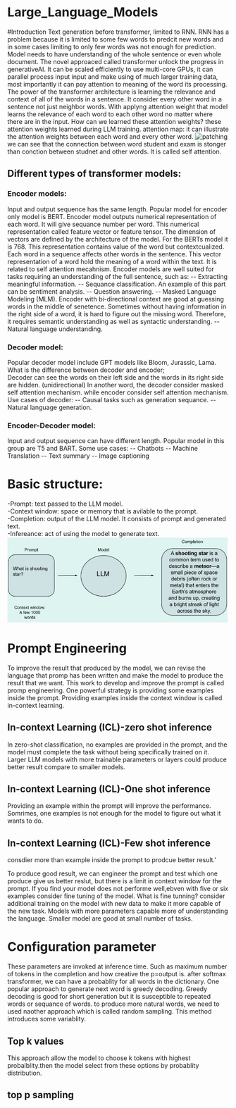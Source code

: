 # Large_Language_Models
#Introduction
Text generation before transformer, limited to RNN. RNN has a problem because it is limited to some few words to predcit new words and in some cases limiting to only few words was not enough for prediction. Model needs to have understanding of the whole sentence or even whole document. The novel approaced called transformer unlock the progress in generativeAI. It can be scaled efficiently to use multi-core GPUs, it can parallel process input input and make using of much larger training data, most importantly it can pay attention to meaning of the word its processing.<br>
The power of the transformer architecture is learning the relevance and context of all of the words in a sentence. It consider every other word in a sentence not just neighbor words. With applyng attention weight that model learns the relevance of each word to each other word no matter where there are in the input.
How can we learned these attention weights? these attention weights learned during LLM training.
attention map: it can illustrate the attention weights between each word and every other word.
<img src="Images/attention_map" alt="patching" width="500"/><br>
we can see that the connection between word student and exam is stonger than conction between studnet and other words. It is called self attention.<br>

## Different types of transformer models:
### Encoder models:
Input and output sequence has the same length.
Popular model for encoder only model is BERT.
Encoder model outputs numerical representation of each word. It will give sequance number per word. This numerical representation called feature vector or feature tensor. The dimension of vectors are defined by the architecture of the model. For the BERTs model it is 768. This representation contains value of the word but contextcualized. Each word in a sequence affects other words in the sentence. This vector representation of a word hold the meaning of a word within the text. It is related to self attention mecahnism.
Encoder models are well suited for tasks requiring an understanding of the full sentence, such as:
-- Extracting meaningful information.
-- Sequance classification. An example of this part can be sentiment analysis.
-- Question answering.
-- Masked Language Modeling (MLM). Encoder with bi-directional context are good at guessing words in the middle of senetence. Sometimes without having information in the right side of a word, it is hard to figure out the missing word. Therefore, it requires semantic understanding as well as syntactic understanding.
-- Natural language understanding.

### Decoder model:
Popular decoder model include GPT models like Bloom, Jurassic, Lama.
What is the difference between decoder and encoder; <br>
Decoder can see the words on their left side and the words in its right side are hidden. (unidirectional)
In another word, the decoder consider masked self attention mechanism. while encoder consider self attention mechanism.
Use cases of decoder:
-- Causal tasks such as generation sequance.
-- Natural language generation.

### Encoder-Decoder model:
Input and output sequence can have different length.
Popular model in this group are T5 and BART.
Some use cases:
-- Chatbots
-- Machine Translation
-- Text summary
-- Image captioning



# Basic structure:
 -Prompt: text passed to the LLM model.<br>
 -Context window: space or memory that is avilable to the prompt.<br>
 -Completion: output of the LLM model. It consists of prompt and generated text.<br>
 -Infereance: act of using the model to generate text.<br>
<img src="Images/main_structure.png" alt="patching" width="500"/><br>
# Prompt Engineering
To improve the result that produced by the model, we can revise the language that promp has been written and make the model to produce the result that we want. This work to develop and improve the prompt is called promp engineering.
One powerful strategy is providing some examples inside the prompt. Providing examples inside the context window is called in-context learning.
## In-context Learning (ICL)-zero shot inference
In zero-shot classification, no examples are provided in the prompt, and the model must complete the task without being specifically trained on it. Larger LLM models with more trainable parameters or layers could produce better result compare to smaller models. 

## In-context Learning (ICL)-One shot inference
Providing an example within the prompt will improve the performance. Somrimes, one examples is not enough for the model to figure out what it wants to do.

## In-context Learning (ICL)-Few shot inference
consdier more than example inside the prompt to prodcue better result.'

To produce good result, we can engineer the prompt and test which one produce give us better reslut, but there is a limit in context window for the prompt. If you find your model does not performe well,ebven with five or six examples consider fine tuning of the model.
What is fine tunning?
consider additional training on the model with new data to make it more capable of the new task.
Models with more parameters capable more of understanding the language.
Smaller model are good at small number of tasks.

# Configuration parameter

These parameters are invoked at inference time. Such as maximum number of tokens in the completion and how creative the p=output is. 
after softmax transformer, we can have a probablity for all words in the dictionary.
One popular approach to generate next word is greedy decoding.
Greedy decoding is good for short generation but it is susceptible to repeated words or sequance of words.
to produce more natural words, we need to used naother approach which is called random sampling. This method introduces some variablity.
## Top k values
This approach allow the model to choose k tokens with highest probalblity.then the model select from these options by probablity distribution.
## top p sampling


